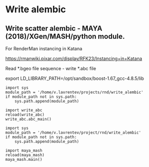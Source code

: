 Write alembic
=================

Write scatter alembic - MAYA (2018)/XGen/MASH/python module.
------------------------------------------------------------

For RenderMan instancing in Katana

https://rmanwiki.pixar.com/display/RFK23/Instancing+in+Katana

Read *.bgeo file sequence - write *.abc file


export LD_LIBRARY_PATH=/opt/sandbox/boost-1.67_gcc-4.8.5/lib


	import sys
	module_path = '/home/v.lavrentev/projects/rnd/write_alembic'
	if module_path not in sys.path:
	    sys.path.append(module_path)
	    
	import write_abc
	reload(write_abc)
	write_abc.abc_main()

	import sys
	module_path = '/home/v.lavrentev/project/rnd/write_alembic'
	if module_path not in sys.path:
		sys.path.append(module_path)
		
	import maya_mash
	reload(maya_mash)
	maya_mash.main()
